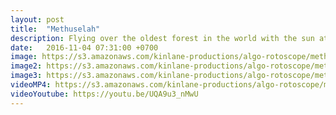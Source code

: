 ```yaml
---
layout: post
title:  "Methuselah"
description: Flying over the oldest forest in the world with the sun at your back.
date:   2016-11-04 07:31:00 +0700
image: https://s3.amazonaws.com/kinlane-productions/algo-rotoscope/methuselah/methuselah-still.jpg
image2: https://s3.amazonaws.com/kinlane-productions/algo-rotoscope/methuselah/methuselah-still-1200.png
image3: https://s3.amazonaws.com/kinlane-productions/algo-rotoscope/methuselah/methuselah-still-600.png
videoMP4: https://s3.amazonaws.com/kinlane-productions/algo-rotoscope/methuselah/methuselah-publish.mp4
videoYoutube: https://youtu.be/UQA9u3_nMwU
---
```

